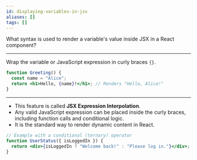 ```yaml
---
id: displaying-variables-in-jsx
aliases: []
tags: []
---
```


What syntax is used to render a variable's value inside JSX in a React component?

---

Wrap the variable or JavaScript expression in curly braces `{}`.

```jsx
function Greeting() {
  const name = "Alice";
  return <h1>Hello, {name}!</h1>; // Renders "Hello, Alice!"
}
```

---

- This feature is called **JSX Expression Interpolation**.
- Any valid JavaScript expression can be placed inside the curly braces, including function calls and conditional logic.
- It is the standard way to render dynamic content in React.

```jsx
// Example with a conditional (ternary) operator
function UserStatus({ isLoggedIn }) {
  return <div>{isLoggedIn ? "Welcome back!" : "Please log in."}</div>;
}
```
